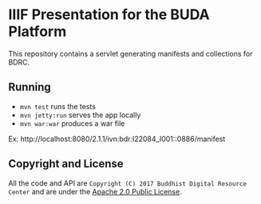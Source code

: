 # IIIF Presentation for the BUDA Platform

This repository contains a servlet generating manifests and collections for BDRC.

## Running

- `mvn test` runs the tests
- `mvn jetty:run` serves the app locally
- `mvn war:war` produces a war file

Ex: http://localhost:8080/2.1.1/ivn:bdr:I22084_I001::0886/manifest

## Copyright and License

All the code and API are `Copyright (C) 2017 Buddhist Digital Resource Center` and are under the [Apache 2.0 Public License](LICENSE).
